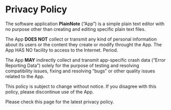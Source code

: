 # Privacy Policy

The software application **PlainNote** (“App”) is a simple plain text editor with no purpose other than creating and editing specific plain text files.

The App __DOES NOT__ collect or transmit any kind of personal information about its users or the content they create or modify throught the App. The App HAS NO facility to access to the Internet. Period.

The App __MAY__ indirectly collect and transmit app-specific crash data (“Error Reporting Data”) solely for the purpose of testing and resolving compatibility issues, fixing and resolving “bugs” or other quality issues related to the App.

This policy is subject to change without notice. If you disagree with this policy, please discontinue use of the App.

Please check this page for the latest privacy policy.
